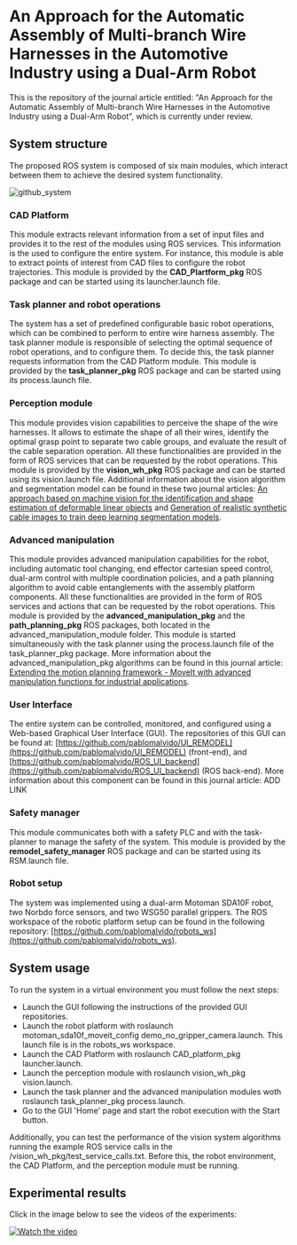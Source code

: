 # An Approach for the Automatic Assembly of Multi-branch Wire Harnesses in the Automotive Industry using a Dual-Arm Robot

This is the repository of the journal article entitled: "An Approach for the Automatic Assembly of Multi-branch Wire Harnesses in the Automotive Industry using a Dual-Arm Robot", which is currently under review.

## System structure

The proposed ROS system is composed of six main modules, which interact between them to achieve the desired system functionality.

![github_system](https://github.com/user-attachments/assets/8c1fc257-88da-4e02-9c96-7e46d2325af0)

### CAD Platform

This module extracts relevant information from a set of input files and provides it to the rest of the modules using ROS services. This information is the used to configure the entire system. For instance, this module is able to extract points of interest from CAD files to configure the robot trajectories. This module is provided by the **CAD_Plartform_pkg** ROS package and can be started using its launcher.launch file.

### Task planner and robot operations

The system has a set of predefined configurable basic robot operations, which can be combined to perform to entire wire harness assembly. The task planner module is responsible of selecting the optimal sequence of robot operations, and to configure them. To decide this, the task planner requests information from the CAD Platform module. This module is provided by the **task_planner_pkg** ROS package and can be started using its process.launch file.

### Perception module

This module provides vision capabilities to perceive the shape of the wire harnesses. It allows to estimate the shape of all their wires, identify the optimal grasp point to separate two cable groups, and evaluate the result of the cable separation operation. All these functionalities are provided in the form of ROS services that can be requested by the robot operations. This module is provided by the **vision_wh_pkg** ROS package and can be started using its vision.launch file. Additional information about the vision algorithm and segmentation model can be found in these two journal articles: [An approach based on machine vision for the identification and shape estimation of deformable linear objects](https://www.sciencedirect.com/science/article/pii/S0957415823001411) and [Generation of realistic synthetic cable images to train deep learning segmentation models](https://link.springer.com/article/10.1007/s00138-024-01562-y).

### Advanced manipulation

This module provides advanced manipulation capabilities for the robot, including automatic tool changing, end effector cartesian speed control, dual-arm control with multiple coordination policies, and a path planning algorithm to avoid cable entanglements with the assembly platform components. All these functionalities are provided in the form of ROS services and actions that can be requested by the robot operations. This module is provided by the **advanced_manipulation_pkg** and the **path_planning_pkg** ROS packages, both located in the advanced_manipulation_module folder. This module is started simultaneously with the task planner using the process.launch file of the task_planner_pkg package. More information about the advanced_manipulation_pkg algorithms can be found in this journal article: [Extending the motion planning framework - MoveIt with advanced manipulation functions for industrial applications](https://www.sciencedirect.com/science/article/pii/S0736584523000352).

### User Interface

The entire system can be controlled, monitored, and configured using a Web-based Graphical User Interface (GUI). The repositories of this GUI can be found at: [https://github.com/pablomalvido/UI_REMODEL](https://github.com/pablomalvido/UI_REMODEL) (front-end), and [https://github.com/pablomalvido/ROS_UI_backend](https://github.com/pablomalvido/ROS_UI_backend) (ROS back-end). More information about this component can be found in this journal article: ADD LINK

### Safety manager

This module communicates both with a safety PLC and with the task-planner to manage the safety of the system. This module is provided by the **remodel_safety_manager** ROS package and can be started using its RSM.launch file.

### Robot setup

The system was implemented using a dual-arm Motoman SDA10F robot, two Norbdo force sensors, and two WSG50 parallel grippers. The ROS workspace of the robotic platform setup can be found in the following repository: [https://github.com/pablomalvido/robots_ws](https://github.com/pablomalvido/robots_ws).

## System usage

To run the system in a virtual environment you must follow the next steps:

- Launch the GUI following the instructions of the provided GUI repositories.
- Launch the robot platform with roslaunch motoman_sda10f_moveit_config demo_no_gripper_camera.launch. This launch file is in the robots_ws workspace.
- Launch the CAD Platform with roslaunch CAD_platform_pkg launcher.launch.
- Launch the perception module with roslaunch vision_wh_pkg vision.launch.
- Launch the task planner and the advanced manipulation modules woth roslaunch task_planner_pkg process.launch.
- Go to the GUI 'Home' page and start the robot execution with the Start button.

Additionally, you can test the performance of the vision system algorithms running the example ROS service calls in the /vision_wh_pkg/test_service_calls.txt. Before this, the robot environment, the CAD Platform, and the perception module must be running.

## Experimental results

Click in the image below to see the videos of the experiments:

[![Watch the video](https://img.youtube.com/vi/v6aONASYWL4/maxresdefault.jpg)](https://www.youtube.com/watch?v=v6aONASYWL4)
